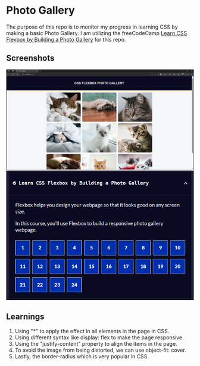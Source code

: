 # Photo Gallery
The purpose of this repo is to monitor my progress in learning CSS by making a basic Photo Gallery. I am utilizing the freeCodeCamp [Learn CSS Flexbox by Building a Photo Gallery](https://www.freecodecamp.org/learn/2022/responsive-web-design/#learn-css-flexbox-by-building-a-photo-gallery) for this repo.

## Screenshots
<img src="assets/readme-screenshots/photogallery_output.png" alt="Photo Gallery Output">
<img src="assets/readme-screenshots/freecodecamp_completion.png" alt="freeCodeCamp Completion">

## Learnings
1. Using "*" to apply the effect in all elements in the page in CSS.
2. Using different syntax like display: flex to make the page responsive.
3. Using the "justify-content" property to align the items in the page.
4. To avoid the image from being distorted, we can use object-fit: cover.
5. Lastly, the border-radius which is very popular in CSS.
